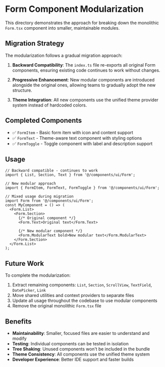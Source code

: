 # Form Component Modularization

This directory demonstrates the approach for breaking down the monolithic `Form.tsx` component into smaller, maintainable modules.

## Migration Strategy

The modularization follows a gradual migration approach:

1. **Backward Compatibility**: The `index.ts` file re-exports all original Form components, ensuring existing code continues to work without changes.

2. **Progressive Enhancement**: New modular components are introduced alongside the original ones, allowing teams to gradually adopt the new structure.

3. **Theme Integration**: All new components use the unified theme provider system instead of hardcoded colors.

## Completed Components

- ✅ `FormItem` - Basic form item with icon and content support
- ✅ `FormText` - Theme-aware text component with styling options  
- ✅ `FormToggle` - Toggle component with label and description support

## Usage

```tsx
// Backward compatible - continues to work
import { List, Section, Text } from '@/components/ui/Form';

// New modular approach
import { FormItem, FormText, FormToggle } from '@/components/ui/Form';

// Mixed usage during migration
import Form from '@/components/ui/Form';
const MyComponent = () => (
  <Form.List>
    <Form.Section>
      {/* Original component */}
      <Form.Text>Original text</Form.Text>
      
      {/* New modular component */}
      <Form.ModularText bold>New modular text</Form.ModularText>
    </Form.Section>
  </Form.List>
);
```

## Future Work

To complete the modularization:

1. Extract remaining components: `List`, `Section`, `ScrollView`, `TextField`, `DatePicker`, `Link`
2. Move shared utilities and context providers to separate files
3. Update all usage throughout the codebase to use modular components
4. Remove the original monolithic `Form.tsx` file

## Benefits

- **Maintainability**: Smaller, focused files are easier to understand and modify
- **Testing**: Individual components can be tested in isolation
- **Tree Shaking**: Unused components won't be included in the bundle
- **Theme Consistency**: All components use the unified theme system
- **Developer Experience**: Better IDE support and faster builds